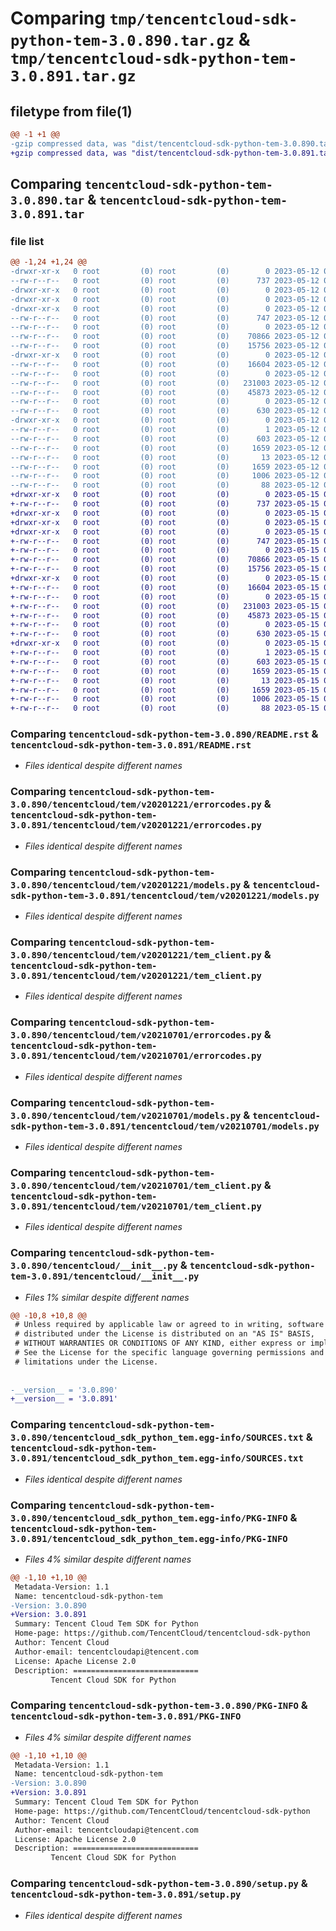 # Comparing `tmp/tencentcloud-sdk-python-tem-3.0.890.tar.gz` & `tmp/tencentcloud-sdk-python-tem-3.0.891.tar.gz`

## filetype from file(1)

```diff
@@ -1 +1 @@
-gzip compressed data, was "dist/tencentcloud-sdk-python-tem-3.0.890.tar", last modified: Fri May 12 04:09:08 2023, max compression
+gzip compressed data, was "dist/tencentcloud-sdk-python-tem-3.0.891.tar", last modified: Mon May 15 04:41:31 2023, max compression
```

## Comparing `tencentcloud-sdk-python-tem-3.0.890.tar` & `tencentcloud-sdk-python-tem-3.0.891.tar`

### file list

```diff
@@ -1,24 +1,24 @@
-drwxr-xr-x   0 root         (0) root         (0)        0 2023-05-12 04:09:08.000000 tencentcloud-sdk-python-tem-3.0.890/
--rw-r--r--   0 root         (0) root         (0)      737 2023-05-12 04:09:08.000000 tencentcloud-sdk-python-tem-3.0.890/README.rst
-drwxr-xr-x   0 root         (0) root         (0)        0 2023-05-12 04:09:08.000000 tencentcloud-sdk-python-tem-3.0.890/tencentcloud/
-drwxr-xr-x   0 root         (0) root         (0)        0 2023-05-12 04:09:08.000000 tencentcloud-sdk-python-tem-3.0.890/tencentcloud/tem/
-drwxr-xr-x   0 root         (0) root         (0)        0 2023-05-12 04:09:08.000000 tencentcloud-sdk-python-tem-3.0.890/tencentcloud/tem/v20201221/
--rw-r--r--   0 root         (0) root         (0)      747 2023-05-12 04:09:08.000000 tencentcloud-sdk-python-tem-3.0.890/tencentcloud/tem/v20201221/errorcodes.py
--rw-r--r--   0 root         (0) root         (0)        0 2023-05-12 04:09:08.000000 tencentcloud-sdk-python-tem-3.0.890/tencentcloud/tem/v20201221/__init__.py
--rw-r--r--   0 root         (0) root         (0)    70866 2023-05-12 04:09:08.000000 tencentcloud-sdk-python-tem-3.0.890/tencentcloud/tem/v20201221/models.py
--rw-r--r--   0 root         (0) root         (0)    15756 2023-05-12 04:09:08.000000 tencentcloud-sdk-python-tem-3.0.890/tencentcloud/tem/v20201221/tem_client.py
-drwxr-xr-x   0 root         (0) root         (0)        0 2023-05-12 04:09:08.000000 tencentcloud-sdk-python-tem-3.0.890/tencentcloud/tem/v20210701/
--rw-r--r--   0 root         (0) root         (0)    16604 2023-05-12 04:09:08.000000 tencentcloud-sdk-python-tem-3.0.890/tencentcloud/tem/v20210701/errorcodes.py
--rw-r--r--   0 root         (0) root         (0)        0 2023-05-12 04:09:08.000000 tencentcloud-sdk-python-tem-3.0.890/tencentcloud/tem/v20210701/__init__.py
--rw-r--r--   0 root         (0) root         (0)   231003 2023-05-12 04:09:08.000000 tencentcloud-sdk-python-tem-3.0.890/tencentcloud/tem/v20210701/models.py
--rw-r--r--   0 root         (0) root         (0)    45873 2023-05-12 04:09:08.000000 tencentcloud-sdk-python-tem-3.0.890/tencentcloud/tem/v20210701/tem_client.py
--rw-r--r--   0 root         (0) root         (0)        0 2023-05-12 04:09:08.000000 tencentcloud-sdk-python-tem-3.0.890/tencentcloud/tem/__init__.py
--rw-r--r--   0 root         (0) root         (0)      630 2023-05-12 04:09:08.000000 tencentcloud-sdk-python-tem-3.0.890/tencentcloud/__init__.py
-drwxr-xr-x   0 root         (0) root         (0)        0 2023-05-12 04:09:08.000000 tencentcloud-sdk-python-tem-3.0.890/tencentcloud_sdk_python_tem.egg-info/
--rw-r--r--   0 root         (0) root         (0)        1 2023-05-12 04:09:08.000000 tencentcloud-sdk-python-tem-3.0.890/tencentcloud_sdk_python_tem.egg-info/dependency_links.txt
--rw-r--r--   0 root         (0) root         (0)      603 2023-05-12 04:09:08.000000 tencentcloud-sdk-python-tem-3.0.890/tencentcloud_sdk_python_tem.egg-info/SOURCES.txt
--rw-r--r--   0 root         (0) root         (0)     1659 2023-05-12 04:09:08.000000 tencentcloud-sdk-python-tem-3.0.890/tencentcloud_sdk_python_tem.egg-info/PKG-INFO
--rw-r--r--   0 root         (0) root         (0)       13 2023-05-12 04:09:08.000000 tencentcloud-sdk-python-tem-3.0.890/tencentcloud_sdk_python_tem.egg-info/top_level.txt
--rw-r--r--   0 root         (0) root         (0)     1659 2023-05-12 04:09:08.000000 tencentcloud-sdk-python-tem-3.0.890/PKG-INFO
--rw-r--r--   0 root         (0) root         (0)     1006 2023-05-12 04:09:08.000000 tencentcloud-sdk-python-tem-3.0.890/setup.py
--rw-r--r--   0 root         (0) root         (0)       88 2023-05-12 04:09:08.000000 tencentcloud-sdk-python-tem-3.0.890/setup.cfg
+drwxr-xr-x   0 root         (0) root         (0)        0 2023-05-15 04:41:31.000000 tencentcloud-sdk-python-tem-3.0.891/
+-rw-r--r--   0 root         (0) root         (0)      737 2023-05-15 04:41:31.000000 tencentcloud-sdk-python-tem-3.0.891/README.rst
+drwxr-xr-x   0 root         (0) root         (0)        0 2023-05-15 04:41:31.000000 tencentcloud-sdk-python-tem-3.0.891/tencentcloud/
+drwxr-xr-x   0 root         (0) root         (0)        0 2023-05-15 04:41:31.000000 tencentcloud-sdk-python-tem-3.0.891/tencentcloud/tem/
+drwxr-xr-x   0 root         (0) root         (0)        0 2023-05-15 04:41:31.000000 tencentcloud-sdk-python-tem-3.0.891/tencentcloud/tem/v20201221/
+-rw-r--r--   0 root         (0) root         (0)      747 2023-05-15 04:41:31.000000 tencentcloud-sdk-python-tem-3.0.891/tencentcloud/tem/v20201221/errorcodes.py
+-rw-r--r--   0 root         (0) root         (0)        0 2023-05-15 04:41:31.000000 tencentcloud-sdk-python-tem-3.0.891/tencentcloud/tem/v20201221/__init__.py
+-rw-r--r--   0 root         (0) root         (0)    70866 2023-05-15 04:41:31.000000 tencentcloud-sdk-python-tem-3.0.891/tencentcloud/tem/v20201221/models.py
+-rw-r--r--   0 root         (0) root         (0)    15756 2023-05-15 04:41:31.000000 tencentcloud-sdk-python-tem-3.0.891/tencentcloud/tem/v20201221/tem_client.py
+drwxr-xr-x   0 root         (0) root         (0)        0 2023-05-15 04:41:31.000000 tencentcloud-sdk-python-tem-3.0.891/tencentcloud/tem/v20210701/
+-rw-r--r--   0 root         (0) root         (0)    16604 2023-05-15 04:41:31.000000 tencentcloud-sdk-python-tem-3.0.891/tencentcloud/tem/v20210701/errorcodes.py
+-rw-r--r--   0 root         (0) root         (0)        0 2023-05-15 04:41:31.000000 tencentcloud-sdk-python-tem-3.0.891/tencentcloud/tem/v20210701/__init__.py
+-rw-r--r--   0 root         (0) root         (0)   231003 2023-05-15 04:41:31.000000 tencentcloud-sdk-python-tem-3.0.891/tencentcloud/tem/v20210701/models.py
+-rw-r--r--   0 root         (0) root         (0)    45873 2023-05-15 04:41:31.000000 tencentcloud-sdk-python-tem-3.0.891/tencentcloud/tem/v20210701/tem_client.py
+-rw-r--r--   0 root         (0) root         (0)        0 2023-05-15 04:41:31.000000 tencentcloud-sdk-python-tem-3.0.891/tencentcloud/tem/__init__.py
+-rw-r--r--   0 root         (0) root         (0)      630 2023-05-15 04:41:31.000000 tencentcloud-sdk-python-tem-3.0.891/tencentcloud/__init__.py
+drwxr-xr-x   0 root         (0) root         (0)        0 2023-05-15 04:41:31.000000 tencentcloud-sdk-python-tem-3.0.891/tencentcloud_sdk_python_tem.egg-info/
+-rw-r--r--   0 root         (0) root         (0)        1 2023-05-15 04:41:31.000000 tencentcloud-sdk-python-tem-3.0.891/tencentcloud_sdk_python_tem.egg-info/dependency_links.txt
+-rw-r--r--   0 root         (0) root         (0)      603 2023-05-15 04:41:31.000000 tencentcloud-sdk-python-tem-3.0.891/tencentcloud_sdk_python_tem.egg-info/SOURCES.txt
+-rw-r--r--   0 root         (0) root         (0)     1659 2023-05-15 04:41:31.000000 tencentcloud-sdk-python-tem-3.0.891/tencentcloud_sdk_python_tem.egg-info/PKG-INFO
+-rw-r--r--   0 root         (0) root         (0)       13 2023-05-15 04:41:31.000000 tencentcloud-sdk-python-tem-3.0.891/tencentcloud_sdk_python_tem.egg-info/top_level.txt
+-rw-r--r--   0 root         (0) root         (0)     1659 2023-05-15 04:41:31.000000 tencentcloud-sdk-python-tem-3.0.891/PKG-INFO
+-rw-r--r--   0 root         (0) root         (0)     1006 2023-05-15 04:41:31.000000 tencentcloud-sdk-python-tem-3.0.891/setup.py
+-rw-r--r--   0 root         (0) root         (0)       88 2023-05-15 04:41:31.000000 tencentcloud-sdk-python-tem-3.0.891/setup.cfg
```

### Comparing `tencentcloud-sdk-python-tem-3.0.890/README.rst` & `tencentcloud-sdk-python-tem-3.0.891/README.rst`

 * *Files identical despite different names*

### Comparing `tencentcloud-sdk-python-tem-3.0.890/tencentcloud/tem/v20201221/errorcodes.py` & `tencentcloud-sdk-python-tem-3.0.891/tencentcloud/tem/v20201221/errorcodes.py`

 * *Files identical despite different names*

### Comparing `tencentcloud-sdk-python-tem-3.0.890/tencentcloud/tem/v20201221/models.py` & `tencentcloud-sdk-python-tem-3.0.891/tencentcloud/tem/v20201221/models.py`

 * *Files identical despite different names*

### Comparing `tencentcloud-sdk-python-tem-3.0.890/tencentcloud/tem/v20201221/tem_client.py` & `tencentcloud-sdk-python-tem-3.0.891/tencentcloud/tem/v20201221/tem_client.py`

 * *Files identical despite different names*

### Comparing `tencentcloud-sdk-python-tem-3.0.890/tencentcloud/tem/v20210701/errorcodes.py` & `tencentcloud-sdk-python-tem-3.0.891/tencentcloud/tem/v20210701/errorcodes.py`

 * *Files identical despite different names*

### Comparing `tencentcloud-sdk-python-tem-3.0.890/tencentcloud/tem/v20210701/models.py` & `tencentcloud-sdk-python-tem-3.0.891/tencentcloud/tem/v20210701/models.py`

 * *Files identical despite different names*

### Comparing `tencentcloud-sdk-python-tem-3.0.890/tencentcloud/tem/v20210701/tem_client.py` & `tencentcloud-sdk-python-tem-3.0.891/tencentcloud/tem/v20210701/tem_client.py`

 * *Files identical despite different names*

### Comparing `tencentcloud-sdk-python-tem-3.0.890/tencentcloud/__init__.py` & `tencentcloud-sdk-python-tem-3.0.891/tencentcloud/__init__.py`

 * *Files 1% similar despite different names*

```diff
@@ -10,8 +10,8 @@
 # Unless required by applicable law or agreed to in writing, software
 # distributed under the License is distributed on an "AS IS" BASIS,
 # WITHOUT WARRANTIES OR CONDITIONS OF ANY KIND, either express or implied.
 # See the License for the specific language governing permissions and
 # limitations under the License.
 
 
-__version__ = '3.0.890'
+__version__ = '3.0.891'
```

### Comparing `tencentcloud-sdk-python-tem-3.0.890/tencentcloud_sdk_python_tem.egg-info/SOURCES.txt` & `tencentcloud-sdk-python-tem-3.0.891/tencentcloud_sdk_python_tem.egg-info/SOURCES.txt`

 * *Files identical despite different names*

### Comparing `tencentcloud-sdk-python-tem-3.0.890/tencentcloud_sdk_python_tem.egg-info/PKG-INFO` & `tencentcloud-sdk-python-tem-3.0.891/tencentcloud_sdk_python_tem.egg-info/PKG-INFO`

 * *Files 4% similar despite different names*

```diff
@@ -1,10 +1,10 @@
 Metadata-Version: 1.1
 Name: tencentcloud-sdk-python-tem
-Version: 3.0.890
+Version: 3.0.891
 Summary: Tencent Cloud Tem SDK for Python
 Home-page: https://github.com/TencentCloud/tencentcloud-sdk-python
 Author: Tencent Cloud
 Author-email: tencentcloudapi@tencent.com
 License: Apache License 2.0
 Description: ============================
         Tencent Cloud SDK for Python
```

### Comparing `tencentcloud-sdk-python-tem-3.0.890/PKG-INFO` & `tencentcloud-sdk-python-tem-3.0.891/PKG-INFO`

 * *Files 4% similar despite different names*

```diff
@@ -1,10 +1,10 @@
 Metadata-Version: 1.1
 Name: tencentcloud-sdk-python-tem
-Version: 3.0.890
+Version: 3.0.891
 Summary: Tencent Cloud Tem SDK for Python
 Home-page: https://github.com/TencentCloud/tencentcloud-sdk-python
 Author: Tencent Cloud
 Author-email: tencentcloudapi@tencent.com
 License: Apache License 2.0
 Description: ============================
         Tencent Cloud SDK for Python
```

### Comparing `tencentcloud-sdk-python-tem-3.0.890/setup.py` & `tencentcloud-sdk-python-tem-3.0.891/setup.py`

 * *Files identical despite different names*

